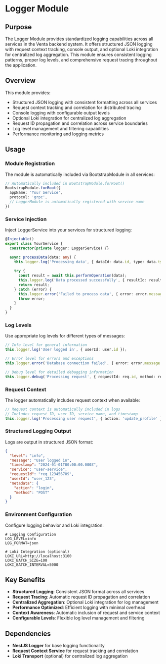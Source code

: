 # Logger Module

## Purpose

The Logger Module provides standardized logging capabilities across all services in the Venta backend system. It offers structured JSON logging with request context tracking, console output, and optional Loki integration for centralized log aggregation. This module ensures consistent logging patterns, proper log levels, and comprehensive request tracing throughout the application.

## Overview

This module provides:
- Structured JSON logging with consistent formatting across all services
- Request context tracking and correlation for distributed tracing
- Console logging with configurable output levels
- Optional Loki integration for centralized log aggregation
- Request ID propagation and correlation across service boundaries
- Log level management and filtering capabilities
- Performance monitoring and logging metrics

## Usage

### Module Registration

The module is automatically included via BootstrapModule in all services:

```typescript
// Automatically included in BootstrapModule.forRoot()
BootstrapModule.forRoot({
  appName: 'Your Service',
  protocol: 'grpc',
  // LoggerModule is automatically registered with service name
})
```

### Service Injection

Inject LoggerService into your services for structured logging:

```typescript
@Injectable()
export class YourService {
  constructor(private logger: LoggerService) {}

  async processData(data: any) {
    this.logger.log('Processing data', { dataId: data.id, type: data.type });
    
    try {
      const result = await this.performOperation(data);
      this.logger.log('Data processed successfully', { resultId: result.id });
      return result;
    } catch (error) {
      this.logger.error('Failed to process data', { error: error.message, dataId: data.id });
      throw error;
    }
  }
}
```

### Log Levels

Use appropriate log levels for different types of messages:

```typescript
// Info level for general information
this.logger.log('User logged in', { userId: user.id });

// Error level for errors and exceptions
this.logger.error('Database connection failed', { error: error.message });

// Debug level for detailed debugging information
this.logger.debug('Processing request', { requestId: req.id, method: req.method });
```

### Request Context

The logger automatically includes request context when available:

```typescript
// Request context is automatically included in logs
// Includes request ID, user ID, service name, and timestamp
this.logger.log('Processing user request', { action: 'update_profile' });
```

### Structured Logging Output

Logs are output in structured JSON format:

```json
{
  "level": "info",
  "message": "User logged in",
  "timestamp": "2024-01-01T00:00:00.000Z",
  "service": "user-service",
  "requestId": "req_123456789",
  "userId": "user_123",
  "metadata": {
    "action": "login",
    "method": "POST"
  }
}
```

### Environment Configuration

Configure logging behavior and Loki integration:

```env
# Logging Configuration
LOG_LEVEL=info
LOG_FORMAT=json

# Loki Integration (optional)
LOKI_URL=http://localhost:3100
LOKI_BATCH_SIZE=100
LOKI_BATCH_INTERVAL=5000
```

## Key Benefits

- **Structured Logging**: Consistent JSON format across all services
- **Request Tracing**: Automatic request ID propagation and correlation
- **Centralized Aggregation**: Optional Loki integration for log management
- **Performance Optimized**: Efficient logging with minimal overhead
- **Context Awareness**: Automatic inclusion of request and service context
- **Configurable Levels**: Flexible log level management and filtering

## Dependencies

- **NestJS Logger** for base logging functionality
- **Request Context Service** for request tracking and correlation
- **Loki Transport** (optional) for centralized log aggregation
